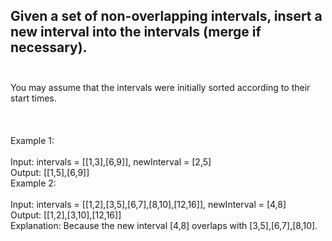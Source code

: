 ## Given a set of non-overlapping intervals, insert a new interval into the intervals (merge if necessary). <br> <br> 
You may assume that the intervals were initially sorted according to their start times. <br> <br> <br> <br> 
Example 1: <br> <br> 
Input: intervals = [[1,3],[6,9]], newInterval = [2,5] <br> 
Output: [[1,5],[6,9]] <br> 
Example 2: <br> <br> 
Input: intervals = [[1,2],[3,5],[6,7],[8,10],[12,16]], newInterval = [4,8] <br> 
Output: [[1,2],[3,10],[12,16]] <br> 
Explanation: Because the new interval [4,8] overlaps with [3,5],[6,7],[8,10]. <br> 

